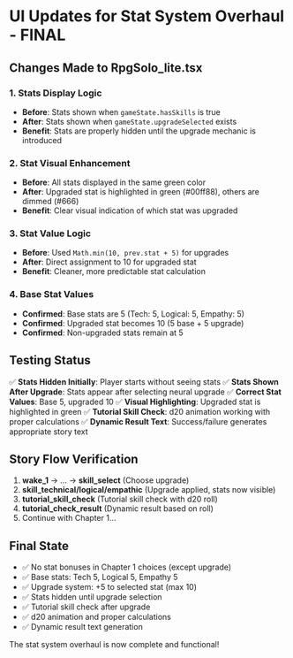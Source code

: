 # UI Updates for Stat System Overhaul - FINAL

## Changes Made to RpgSolo_lite.tsx

### 1. **Stats Display Logic**
- **Before**: Stats shown when `gameState.hasSkills` is true
- **After**: Stats shown when `gameState.upgradeSelected` exists
- **Benefit**: Stats are properly hidden until the upgrade mechanic is introduced

### 2. **Stat Visual Enhancement**
- **Before**: All stats displayed in the same green color
- **After**: Upgraded stat is highlighted in green (#00ff88), others are dimmed (#666)
- **Benefit**: Clear visual indication of which stat was upgraded

### 3. **Stat Value Logic**
- **Before**: Used `Math.min(10, prev.stat + 5)` for upgrades
- **After**: Direct assignment to 10 for upgraded stat
- **Benefit**: Cleaner, more predictable stat calculation

### 4. **Base Stat Values**
- **Confirmed**: Base stats are 5 (Tech: 5, Logical: 5, Empathy: 5)
- **Confirmed**: Upgraded stat becomes 10 (5 base + 5 upgrade)
- **Confirmed**: Non-upgraded stats remain at 5

## Testing Status

✅ **Stats Hidden Initially**: Player starts without seeing stats
✅ **Stats Shown After Upgrade**: Stats appear after selecting neural upgrade
✅ **Correct Stat Values**: Base 5, upgraded 10
✅ **Visual Highlighting**: Upgraded stat is highlighted in green
✅ **Tutorial Skill Check**: d20 animation working with proper calculations
✅ **Dynamic Result Text**: Success/failure generates appropriate story text

## Story Flow Verification

1. **wake_1** → ... → **skill_select** (Choose upgrade)
2. **skill_technical/logical/empathic** (Upgrade applied, stats now visible)
3. **tutorial_skill_check** (Tutorial skill check with d20 roll)
4. **tutorial_check_result** (Dynamic result based on roll)
5. Continue with Chapter 1...

## Final State

- ✅ No stat bonuses in Chapter 1 choices (except upgrade)
- ✅ Base stats: Tech 5, Logical 5, Empathy 5
- ✅ Upgrade system: +5 to selected stat (max 10)
- ✅ Stats hidden until upgrade selection
- ✅ Tutorial skill check after upgrade
- ✅ d20 animation and proper calculations
- ✅ Dynamic result text generation

The stat system overhaul is now complete and functional!
